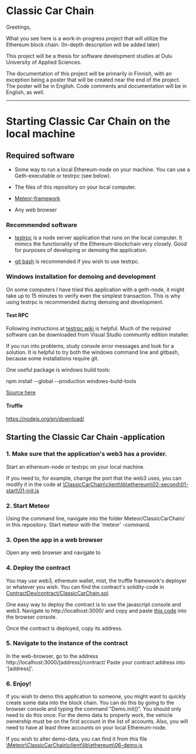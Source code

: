 # Classic Car Chain

Greetings,

What you see here is a work-in-progress project that will utilize the Ethereum block chain. (In-depth description will be added later)

This project will be a thesis for software development studies at Oulu University of Applied Sciences.

The documentation of this project will be primarily in Finnish, with an exception being a poster that will be created near the end of the project. The poster will be in English. Code comments and documentation will be in English, as well.

---

# Starting Classic Car Chain on the local machine

## Required software

- Some way to run a local Ethereum-node on your machine. You can use a Geth-executable or testrpc (see below).

- The files of this repository on your local computer.

- [Meteor-framework](https://www.meteor.com/)

- Any web browser

### Recommended software

- [testrpc](https://github.com/ethereumjs/testrpc) is a node server application that runs on the local computer. It mimics the functionality of the Ethereum-blockchain very closely. Good for purposes of developing or demoing the application.

- [git bash](https://git-scm.com/downloads) is recommended if you wish to use testrpc.

### Windows installation for demoing and development

On some computers I have tried this application with a geth-node, it might take up to 15 minutes to verify even the simplest transaction. This is why using testrpc is recommended during demoing and development.

#### Test RPC

Following instructions at [testrpc wiki](https://github.com/ethereumjs/testrpc/wiki/Installing-TestRPC-on-Windows) is helpful. Much of the required software can be downloaded from Visual Studio community edition installer.

If you run into problems, study console error messages and look for a solution. It is helpful to try both the windows command line and gitbash, because some installations require git.

One useful package is windows build tools:

npm install --global --production windows-build-tools

[Source here](http://stackoverflow.com/questions/21658832/npm-install-error-msb3428-could-not-load-the-visual-c-component-vcbuild-ex)

#### Truffle

https://nodejs.org/en/download/

## Starting the Classic Car Chain -application

### 1. Make sure that the application's web3 has a provider.

Start an ethereum-node or testrpc on your local machine.

If you need to, for example, change the port that the web3 uses, you can modify it in the code at [\ClassicCarChain\client\lib\ethereum\02-second\01-start\01-init.js](..\ClassicCarChain\client\lib\ethereum\02-second\01-start\01-init.js)

### 2. Start Meteor

Using the command line, navigate into the folder Meteor/ClassicCarChain/ in this repository. Start meteor with the 'meteor' -command.

### 3. Open the app in a web browser

Open any web browser and navigate to 

### 4. Deploy the contract

You may use web3, ethereum wallet, mist, the truffle framework's deployer or whatever you wish. You can find the contract's solidity-code  in [ContractDev/contract/ClassicCarChain.sol](../ContractDev/contract/ClassicCarChain.sol).

One easy way to deploy the contract is to use the javascript console and web3. Navigate to http://localhost:3000/ and copy and paste [this code](../deploy-classic-car-chain.js) into the browser console.

Once the contract is deployed, copy its address.

### 5. Navigate to the instance of the contract

In the web-browser, go to the address http://localhost:3000/[address]/contract/ Paste your contract address into '[address]'.

### 6. Enjoy!

If you wish to demo this application to someone, you might want to quickly create some data into the block chain. You can do this by going to the browser console and typing the command "Demo.init()". You should only need to do this once. For the demo data to properly work, the vehicle ownership must be on the first account in the list of accounts. Also, you will need to have at least three accounts on your local Ethereum-node.

If you wish to alter demo-data, you can find it from this file [\Meteor\ClassicCarChain\client\lib\ethereum\06-demo.js](..\Meteor\ClassicCarChain\client\lib\ethereum\06-demo.js)

